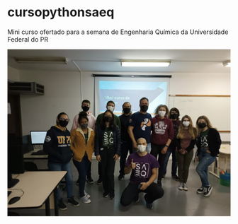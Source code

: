 # cursopythonsaeq
Mini curso ofertado para a semana de Engenharia Química da Universidade Federal do PR


![cursosaeq](https://github.com/danilogazzoli/cursopythonsaeq/blob/main/fotos/foto.jpeg)
